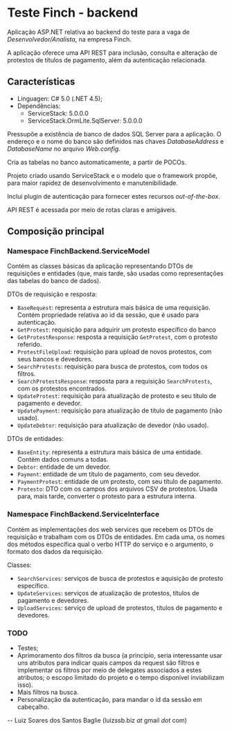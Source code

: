 
# Teste Finch - backend
Aplicação ASP.NET relativa ao backend do teste para a vaga de *Desenvolvedor/Analista*, na empresa Finch.

A aplicação oferece uma API REST para inclusão, consulta e alteração de protestos de títulos de pagamento, além da autenticação relacionada.

## Características
 - Linguagen: C# 5.0 (.NET 4.5);
 - Dependências:
	- ServiceStack: 5.0.0.0
	- ServiceStack.OrmLite.SqlServer: 5.0.0.0

Pressupõe a existência de banco de dados SQL Server para a aplicação. O endereço e o nome do banco são definidos nas chaves *DatabaseAddress* e *DatabaseName* no arquivo *Web.config*. 

Cria as tabelas no banco automaticamente, a partir de POCOs.

Projeto criado usando ServiceStack e o modelo que o framework propõe, para maior rapidez de desenvolvimento e manutenibilidade.

Inclui plugin de autenticação para fornecer estes recursos *out-of-the-box*.

API REST é acessada por meio de rotas claras e amigáveis.

## Composição principal
### Namespace FinchBackend.ServiceModel
Contém as classes básicas da aplicação representando DTOs de requisições e entidades (que, mais tarde, são usadas como representações das tabelas do banco de dados).

DTOs de requisição e resposta:
- `BaseRequest`: representa a estrutura mais básica de uma requisição. Contém propriedade relativa ao id da sessão, que é usado para autenticação.
- `GetProtest`: requisição para adquirir um protesto específico do banco
- `GetProtestResponse`: resposta a requisição `GetProtest`, com o protesto referido.
- `ProtestFileUpload`: requisição para upload de novos protestos, com seus bancos e devedores.
- `SearchProtests`: requisição para busca de protestos, com todos os filtros.
- `SearchProtestsResponse`: resposta para a requisição `SearchProtests`, com os protestos encontrados.
- `UpdateProtest`: requisição para atualização de protesto e seu título de pagamento e devedor.
- `UpdatePayment`: requisição para atualização de título de pagamento (não usado).
- `UpdateDebtor`: requisição para atualização de devedor (não usado).

DTOs de entidades:
- `BaseEntity`: representa a estrutura mais básica de uma entidade. Contém dados comuns a todas.
- `Debtor`: entidade de um devedor.
- `Payment`: entidade de um título de pagamento, com seu devedor.
- `PaymentProtest`: entidade de um protesto, com seu título de pagamento.
- `Protesto`: DTO com os campos dos arquivos CSV de protestos. Usada para, mais tarde, converter o protesto para a estrutura interna.

### Namespace FinchBackend.ServiceInterface
Contém as implementações dos web services que recebem os DTOs de requisição e trabalham com os DTOs de entidades. Em cada uma, os nomes dos métodos específica qual o verbo HTTP do serviço e o argumento, o formato dos dados da requisição.

Classes:
 - `SearchServices`: serviços de busca de protestos e aquisição de protesto específico.
 - `UpdateServices`: serviços de atualização de protestos, títulos de pagamento e devedores.
 - `UploadServices`: serviço de upload de protestos, títulos de pagamento e devedores.

### TODO

 - Testes;
 - Aprimoramento dos filtros da busca (a princípio, seria interessante usar uns atributos para indicar quais campos da request são filtros e implementar os filtros por meio de delegates associados a estes atributos; o escopo limitado do projeto e o tempo disponível inviabilizam isso).
 - Mais filtros na busca.
 - Personalização da autenticação, para mandar o id da sessão em cabeçalho.

-- Luiz Soares dos Santos Baglie (luizssb.biz *at* gmail *dot* com)
